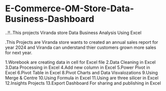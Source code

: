 # E-Commerce-OM-Store-Data-Business-Dashboard
..!!..This projects Viranda store Data Business Analysis Using Excel

.This Projects are Viranda store wants to created an annual sales report for year 2024 and
  Viranda can understand thier customers grown more sales for next year.

  1.Worebook are creating data in cell for Excel file
  2.Data Cleaning in Excel
  3.Data Processing in Excel
  4.Add new column in Excel
  5.Power Pivot in Excel
  6.Pivot Table in Excel
  8.Pivot Charts and Data Visvalozations
  9.Using Merge & Centre
  10.Using Formula in Excel
  11.Using are three silicer in Excel
  12.Insights Projects
  13.Export Dashboard For sharing and publishing in Excel

